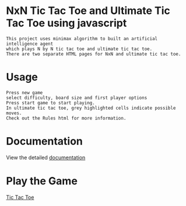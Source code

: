 # NxN Tic Tac Toe and Ultimate Tic Tac Toe using javascript
    This project uses minimax algorithm to built an artificial intelligence agent
    which plays N by N tic tac toe and ultimate tic tac toe.
    There are two separate HTML pages for NxN and ultimate tic tac toe.
# Usage
    Press new game
    select difficulty, board size and first player options
    Press start game to start playing.
    In ultimate tic tac toe, grey highlighted cells indicate possible moves.
    Check out the Rules html for more information.
# Documentation
 View the detailed [documentation](https://drive.google.com/drive/folders/1xtOBAmpFcy83XqYsKeygjr-FVOqYYMRd?usp=sharing)
    
# Play the Game
[Tic Tac Toe](https://vanshikar.github.io/tictactoe/)
